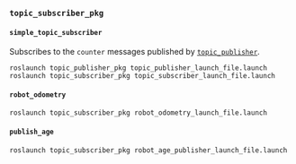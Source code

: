 ### `topic_subscriber_pkg`

#### `simple_topic_subscriber`

Subscribes to the `counter` messages published by [`topic_publisher`](https://github.com/ivogeorg/topic_publisher_pkg/blob/main/src/simple_topic_publisher.cpp).

`roslaunch topic_publisher_pkg topic_publisher_launch_file.launch`
`roslaunch topic_subscriber_pkg topic_subscriber_launch_file.launch`

#### `robot_odometry`

`roslaunch topic_subscriber_pkg robot_odometry_launch_file.launch`

#### `publish_age`

`roslaunch topic_subscriber_pkg robot_age_publisher_launch_file.launch`
